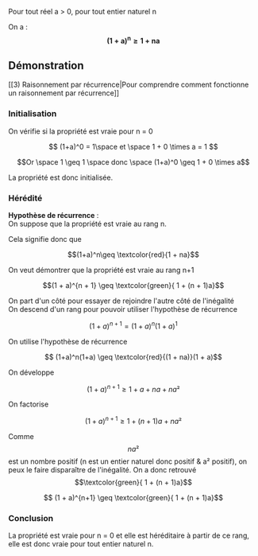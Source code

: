 
Pour tout réel a > 0, pour tout entier naturel n

On a : $$\boldsymbol{(1+a)^n \geq 1 +na}$$

## Démonstration

[[3) Raisonnement par récurrence|Pour comprendre comment fonctionne un raisonnement par récurrence]]


### Initialisation
On vérifie si la propriété est vraie pour n = 0 


$$ (1+a)^0 = 1\space et \space 1 + 0 \times a = 1 $$


$$Or \space 1 \geq 1 \space donc \space (1+a)^0 \geq 1 + 0 \times a$$

La propriété est donc initialisée.

### Hérédité

<p><strong>Hypothèse de récurrence</strong> :<br>
On suppose que la propriété est vraie au rang  n.</p>

Cela signifie donc que 

$$(1+a)^n\geq \textcolor{red}{1 + na}$$

On veut démontrer que la propriété est vraie au rang n+1

$$(1 + a)^{n + 1} \geq \textcolor{green}{ 1 + (n + 1)a}$$

<p>On part d'un côté pour essayer de rejoindre l'autre côté de l'inégalité<br>
On descend d'un rang pour pouvoir utiliser l'hypothèse de récurrence</p>

$$(1 + a)^{n+1} = (1+a)^n(1+a)^1$$

On utilise l'hypothèse de récurrence

$$ (1+a)^n(1+a) \geq \textcolor{red}{(1 + na)}(1 + a)$$

On développe

$$ (1 + a)^{n+1} \geq 1 + a + na + na²$$

On factorise

$$ (1 + a)^{n+1} \geq 1 + (n + 1)a + na²$$

Comme $$ na²$$ est un nombre positif (n est un entier naturel donc positif & a² positif), on peux le faire disparaître de l'inégalité. On a donc retrouvé $$\textcolor{green}{ 1 + (n + 1)a}$$

$$ (1 + a)^{n+1} \geq \textcolor{green}{ 1 + (n + 1)a}$$

### Conclusion

La propriété est vraie pour n = 0 et elle est héréditaire à partir de ce rang, elle est donc vraie pour tout entier naturel n.

